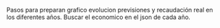 Pasos para preparan grafico evolucion previsiones y recaudación real en los diferentes años.
    Buscar el economico en el json de cada año.
    
